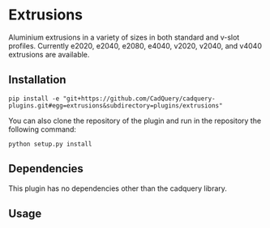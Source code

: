 # Extrusions

Aluminium extrusions in a variety of sizes in both standard and v-slot profiles.
Currently e2020, e2040, e2080, e4040, v2020, v2040, and v4040 extrusions are available.

## Installation

```
pip install -e "git+https://github.com/CadQuery/cadquery-plugins.git#egg=extrusions&subdirectory=plugins/extrusions"
```
You can also clone the repository of the plugin and run in the repository the following command:
```
python setup.py install
```

## Dependencies

This plugin has no dependencies other than the cadquery library.

## Usage
